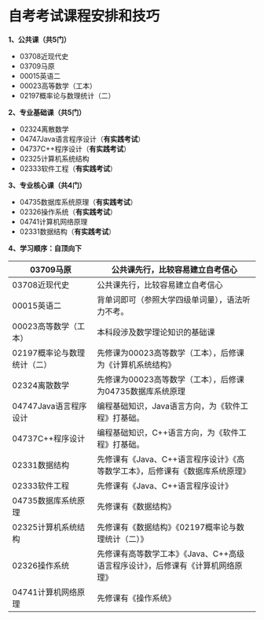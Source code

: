 # 自考考试课程安排和技巧

**1、公共课（共5门）**

- 03708近现代史
- 03709马原
- 00015英语二
- 00023高等数学（工本）
- 02197概率论与数理统计（二）

**2、专业基础课（共5门）**

- 02324离散数学
- 04747Java语言程序设计（**有实践考试**）
- 04737C++程序设计（**有实践考试**）
- 02325计算机系统结构
- 02333软件工程（**有实践考试**）

**3、专业核心课（共4门）**

- 04735数据库系统原理（**有实践考试**）
- 02326操作系统（**有实践考试**）
- 04741计算机网络原理
- 02331数据结构（**有实践考试**）

**4、学习顺序：自顶向下**

| 03709马原          | 公共课先行，比较容易建立自考信心                            |
| ---------------- | ------------------------------------------- |
| 03708近现代史        | 公共课先行，比较容易建立自考信心                            |
| 00015英语二         | 背单词即可（参照大学四级单词量），语法听力不考。                    |
| 00023高等数学（工本）    | 本科段涉及数学理论知识的基础课                             |
| 02197概率论与数理统计（二） | 先修课为00023高等数学（工本），后修课为《计算机系统结构》             |
| 02324离散数学        | 先修课为00023高等数学（工本），后修课为04735数据库系统原理          |
| 04747Java语言程序设计  | 编程基础知识，Java语言方向，为《软件工程》打基础。                 |
| 04737C++程序设计     | 编程基础知识，C++语言方向，为《软件工程》打基础。                  |
| 02331数据结构        | 先修课有《Java、C++语言程序设计》《高等数学工本》，后修课有《数据库系统原理》  |
| 02333软件工程        | 先修课有《Java、C++语言程序设计》                        |
| 04735数据库系统原理     | 先修课有《数据结构》                                  |
| 02325计算机系统结构     | 先修课有《数据结构》《02197概率论与数理统计（二）》                |
| 02326操作系统        | 先修课有高等数学工本》《Java、C++高级语言程序设计》，后修课有《计算机网络原理》 |
| 04741计算机网络原理     | 先修课有《操作系统》                                  |
